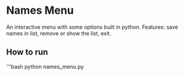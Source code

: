 # Names Menu
An interactive menu with some options built in python.
Features: save names in list, remove or show the list, exit.
## How to run
'''bash
python names_menu.py